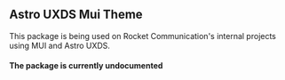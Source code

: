 ## Astro UXDS Mui Theme

This package is being used on Rocket Communication's internal projects using MUI and Astro UXDS.

#### The package is currently undocumented
